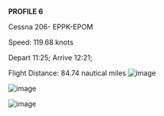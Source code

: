 **PROFILE 6**

Cessna 206- EPPK-EPOM

Speed: 119.68 knots

Depart 11:25; Arrive 12:21; 

Flight Distance: 84.74 nautical miles
![image](https://github.com/user-attachments/assets/f0733716-5923-4e75-ae3f-f5f123514c0f)

![image](https://github.com/user-attachments/assets/477fd47e-815e-4eac-ab74-7642b74fda33)

![image](https://github.com/user-attachments/assets/c46f7e45-7a4a-4cad-908d-adf1e8ae94e5)
